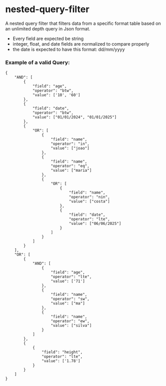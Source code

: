 # nested-query-filter
A nested query filter that filters data from a specific format table based on an unlimited depth query in Json format.

- Every field are expected be string
- integer, float, and date fields are normalized to compare properly
- the date is expected to have this format: dd/mm/yyyy



### Example of a valid Query:

```
{
    "AND": [
        {
            "field": "age",
            "operator": "btw",
            "value": ['10', '60']
        }, 
        {
            "field": "date",
            "operator": "btw",
            "value": ["01/01/2024", "01/01/2025"]
        },
        {
            "OR": [
                {
                    "field": "name",
                    "operator": "in",
                    "value": ["joao"]
                },
                {
                    "field": "name",
                    "operator": "eq",
                    "value": ["maria"]
                },
                {
                    "OR": [
                        {
                            "field": "name",
                            "operator": "nin",
                            "value": ["costa"]
                        },
                        {
                            "field": "date",
                            "operator": "lte",
                            "value": ["06/06/2025"]
                        }
                    ]
                }
            ]
        }
    ],
    "OR": [
        {
            "AND": [
                {
                    "field": "age",
                    "operator": "lte",
                    "value": ['71']
                },
                {
                    "field": "name",
                    "operator": "sw",
                    "value": ["ma"]
                },
                {
                    "field": "name",
                    "operator": "ew",
                    "value": ["silva"]
                }
            ]
        },
        {
            {
                "field": "height",
                "operator": "lte",
                "value": ['1.78']
            }
        }
    ]
}
```
